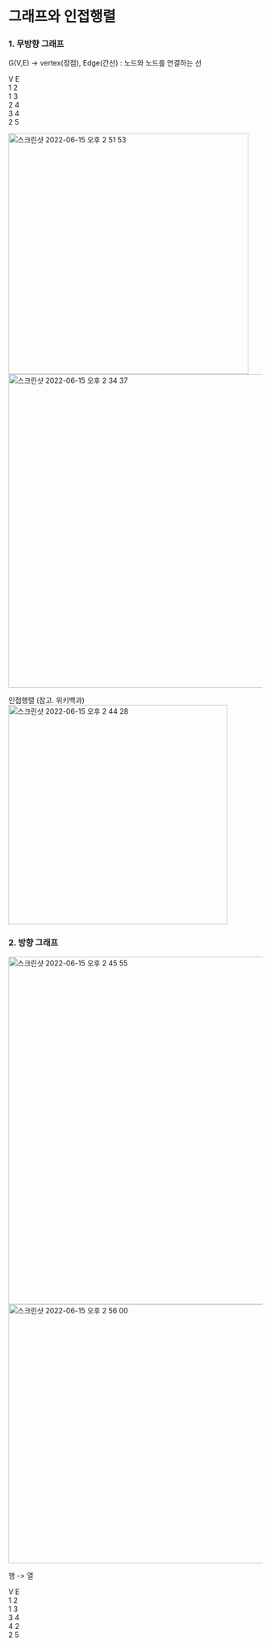 # 그래프와 인접행렬

### 1. 무방향 그래프

G(V,E) -> vertex(정점), Edge(간선) : 노드와 노드를 연결하는 선 

V   E <br>
1   2 <br>
1   3 <br>
2   4 <br>
3   4 <br>
2   5 <br>

<img width="476" alt="스크린샷 2022-06-15 오후 2 51 53" src="https://user-images.githubusercontent.com/56623911/173754947-a556cd08-89f5-4d77-83c5-4b32328cdda9.png">


<img width="620" alt="스크린샷 2022-06-15 오후 2 34 37" src="https://user-images.githubusercontent.com/56623911/173754621-d5ca2105-edf8-4996-9358-a7e6e7ef84a5.png">

인접행렬 (참고. 위키백과)
<img width="434" alt="스크린샷 2022-06-15 오후 2 44 28" src="https://user-images.githubusercontent.com/56623911/173754628-e8486ebf-12eb-4d49-82a5-043833eb7ca5.png">



### 2. 방향 그래프

<img width="687" alt="스크린샷 2022-06-15 오후 2 45 55" src="https://user-images.githubusercontent.com/56623911/173754876-acd7b263-73cf-4a05-b588-a49febc01350.png">

<img width="512" alt="스크린샷 2022-06-15 오후 2 56 00" src="https://user-images.githubusercontent.com/56623911/173755022-c96e43ae-ee21-4190-9564-87990511e531.png">


행 -> 열 

V   E <br>
1   2 <br>
1   3 <br>
3   4 <br>
4   2 <br>
2   5 <br>
